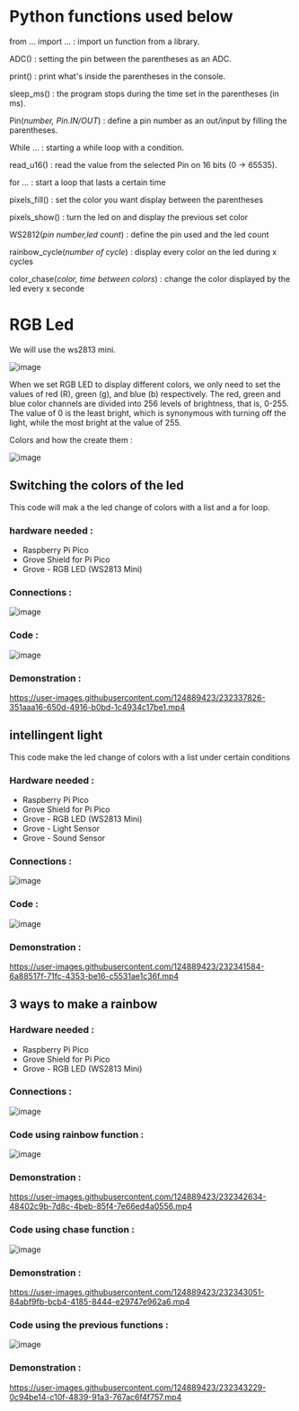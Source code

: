 # Python functions used below 

from ... import ... : import un function from a library.

ADC() : setting the pin between the parentheses as an ADC.

print() : print what's inside the parentheses in the console.

sleep_ms() : the program stops during the time set in the parentheses (in ms).

Pin(*number, Pin.IN/OUT*) : define a pin number as an out/input by filling the parentheses. 

While ... : starting a while loop with a condition.

read_u16() : read the value from the selected Pin on 16 bits (0 -> 65535).

for ... : start a loop that lasts a certain time

pixels_fill() : set the color you want display between the parentheses

pixels_show() : turn the led on and display the previous set color

WS2812(*pin number,led count*) : define the pin used and the led count

rainbow_cycle(*number of cycle*) : display every color on the led during x cycles

color_chase(*color, time between colors*) : change the color displayed by the led every x seconde



# RGB Led

We will use the ws2813 mini. 

![image](https://user-images.githubusercontent.com/124889423/232336646-210cec74-4558-461d-b50a-39196d946d4d.png)

When we set RGB LED to display different colors, we only need to set the values of red (R), green (g), and blue (b) respectively. The red, green and blue color channels are divided into 256 levels of brightness, that is, 0-255. The value of 0 is the least bright, which is synonymous with turning off the light, while the most bright at the value of 255.

Colors and how the create them : 

![image](https://user-images.githubusercontent.com/124889423/232336908-a4f75890-6efd-4380-8216-ca12e8ed9db0.png)


## Switching the colors of the led 
This code will mak a the led change of colors with a list and a for loop.
### hardware needed : 

- Raspberry Pi Pico
- Grove Shield for Pi Pico
- Grove - RGB LED (WS2813 Mini)

### Connections :
![image](https://user-images.githubusercontent.com/124889423/232337614-512d64f9-f215-4844-9539-17a6dc3b89a6.png)

### Code : 

![image](https://user-images.githubusercontent.com/124889423/232337649-12fc0fb8-1170-4175-9da7-44ef59cd1237.png)

### Demonstration :

https://user-images.githubusercontent.com/124889423/232337826-351aaa16-650d-4916-b0bd-1c4934c17be1.mp4


## intellingent light

This code make the led change of colors with a list under certain conditions 

### Hardware needed :
- Raspberry Pi Pico
- Grove Shield for Pi Pico
- Grove - RGB LED (WS2813 Mini)
- Grove - Light Sensor
- Grove - Sound Sensor

### Connections : 

![image](https://user-images.githubusercontent.com/124889423/232340993-8a736cf3-6979-4d14-82bf-ca17f7573687.png)

### Code : 

![image](https://user-images.githubusercontent.com/124889423/232341138-4b68ad65-870a-455a-b41e-b4d914e572e9.png)

### Demonstration : 

https://user-images.githubusercontent.com/124889423/232341584-6a88517f-71fc-4353-be16-c5531ae1c36f.mp4


## 3 ways to make a rainbow

### Hardware needed :
- Raspberry Pi Pico
- Grove Shield for Pi Pico
- Grove - RGB LED (WS2813 Mini)

### Connections : 

![image](https://user-images.githubusercontent.com/124889423/232337614-512d64f9-f215-4844-9539-17a6dc3b89a6.png)

### Code using rainbow function : 

![image](https://user-images.githubusercontent.com/124889423/232342620-5c27097a-2b9b-44e6-b348-93e164d05a39.png)

### Demonstration : 

https://user-images.githubusercontent.com/124889423/232342634-48402c9b-7d8c-4beb-85f4-7e66ed4a0556.mp4

### Code using chase function : 

![image](https://user-images.githubusercontent.com/124889423/232342659-9201b05d-2894-47a4-919a-c69a95b45c90.png)

### Demonstration : 

https://user-images.githubusercontent.com/124889423/232343051-84abf9fb-bcb4-4185-8444-e29747e962a6.mp4

### Code using the previous functions :

![image](https://user-images.githubusercontent.com/124889423/232343224-0dbb3fa5-6de2-44c7-8e25-b3a0172af134.png)

### Demonstration :

https://user-images.githubusercontent.com/124889423/232343229-0c94be14-c10f-4839-91a3-767ac6f4f757.mp4
